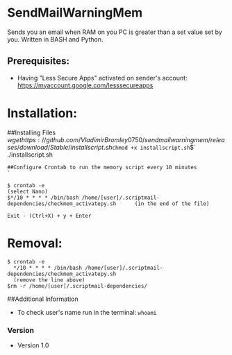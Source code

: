 SendMailWarningMem
======
Sends you an email when RAM on you PC is greater than a set value set by you. Written in BASH and Python.

## Prerequisites:
* Having "Less Secure Apps" activated on sender's account: https://myaccount.google.com/lesssecureapps

# Installation:

##Installing Files
`
`$` wget https://github.com/VladimirBromley0750/sendmailwarningmem/releases/download/Stable/installscript.sh 
`$` chmod +x installscript.sh
`$` ./installscript.sh
```
##Configure Crontab to run the memory script every 10 minutes
`

$ crontab -e
(select Nano)
$*/10 * * * * /bin/bash /home/[user]/.scriptmail-dependencies/checkmem_activatepy.sh      (in the end of the file)

Exit - (Ctrl+X) + y + Enter
```
# Removal:
```
$ crontab -e
  */10 * * * * /bin/bash /home/[user]/.scriptmail-dependencies/checkmem_activatepy.sh
  (remove the line above)
$rm -r /home/[user]/.scriptmail-dependencies/
```
##Additional Information
* To check user's name run in the terminal: `whoami`

### Version 
* Version 1.0
